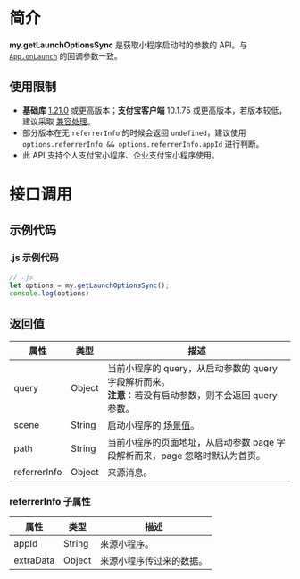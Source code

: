 
# 简介
**my.getLaunchOptionsSync** 是获取小程序启动时的参数的 API。与 [`App.onLaunch`](https://opendocs.alipay.com/mini/framework/app-detail#onLaunch(object%3A%20Object)%20%E5%8F%8A%20onShow(object%3A%20Object)) 的回调参数一致。

## 使用限制

- **基础库** [1.21.0](https://opendocs.alipay.com/mini/framework/lib) 或更高版本；**支付宝客户端** 10.1.75 或更高版本，若版本较低，建议采取 [兼容处理](https://opendocs.alipay.com/mini/framework/compatibility)。
- 部分版本在无 `referrerInfo` 的时候会返回 `undefined`，建议使用 `options.referrerInfo && options.referrerInfo.appId` 进行判断。
- 此 API 支持个人支付宝小程序、企业支付宝小程序使用。

# 接口调用

## 示例代码

### .js 示例代码
```javascript
// .js
let options = my.getLaunchOptionsSync();
console.log(options)
```

## 返回值
| **属性** | **类型** | **描述** |
| --- | --- | --- |
| query | Object | 当前小程序的 query，从启动参数的 query 字段解析而来。<br />**注意**：若没有启动参数，则不会返回 query 参数。 |
| scene | String | 启动小程序的 [场景值](https://opendocs.alipay.com/mini/framework/scene)。 |
| path | String | 当前小程序的页面地址，从启动参数 page 字段解析而来，page 忽略时默认为首页。 |
| referrerInfo | Object | 来源消息。 |


### referrerInfo 子属性
| **属性** | **类型** | **描述** |
| --- | --- | --- |
| appId | String | 来源小程序。 |
| extraData | Object | 来源小程序传过来的数据。 |

